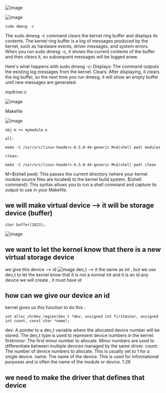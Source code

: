![image](https://github.com/user-attachments/assets/02d2955b-1a8f-4c0d-b1d7-0c5467cfd8cf)



![image](https://github.com/user-attachments/assets/a61e6ab0-dfe3-469b-81b1-298e2fa1f6aa)

```
sudo dmesg -c
```
The sudo dmesg -c command clears the kernel ring buffer and displays its contents. The kernel ring buffer is a log of messages produced by the kernel, such as hardware events, driver messages, and system errors. When you run sudo dmesg -c, it shows the current contents of the buffer and then clears it, so subsequent messages will be logged anew.

Here's what happens with sudo dmesg -c:
    Displays: The command outputs the existing log messages from the kernel.
    Clears: After displaying, it clears the log buffer, so the next time you run dmesg, it will show an empty buffer until new messages are generated.


mydriver.c

![image](https://github.com/user-attachments/assets/7e138e22-8a27-4446-ac04-8327f0edbd93)

Makefile

![image](https://github.com/user-attachments/assets/b712196b-344d-4630-860a-3bf9278af7cd)
```
obj-m += mymodule.o

all:

make -C /usr/src/linux-headers-6.5.0-44-generic M=$(shell pwd) modules

clean:

make -C /usr/src/linux-headers-6.5.0-44-generic M=$(shell pwd) clean
```
M=$(shell pwd): This passes the current directory (where your kernel module source files are located) to the kernel build system.
$(shell command): This syntax allows you to run a shell command and capture its output to use in your Makefile.

we will make virtual device --> it will be storage device (buffer)
---
```
char buffer[1023];
```
![image](https://github.com/user-attachments/assets/e6fb5eff-8cae-4c3f-8e59-d1177a92aeff)

we want to let the kernel know that there is a new virtual storage device
---
we give this device --> id
![image](https://github.com/user-attachments/assets/e3b85699-5f42-44d2-803e-fc30fa11e8bb)
dev_t --> it the same as int , but we use dev_t to let the kernel know that it is not a normal int and it is an id
any device we will create , it must have id 


how can we give our device an id 
---
kernel gives us this function to do this : 
```
int alloc_chrdev_region(dev_t *dev, unsigned int firstminor, unsigned int count, const char *name);
```
dev: A pointer to a dev_t variable where the allocated device number will be stored. The dev_t type is used to represent device numbers in the kernel.
firstminor: The first minor number to allocate. Minor numbers are used to differentiate between multiple devices managed by the same driver.
count: The number of device numbers to allocate. This is usually set to 1 for a single device.
name: The name of the device. This is used for informational purposes and is often the name of the module or device.
1.26

we need to make the driver that defines that device
---
